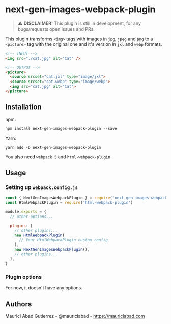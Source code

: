 # next-gen-images-webpack-plugin

> ⚠️ **DISCLAIMER:** This plugin is still in development, for any bugs/requests open issues and PRs.

This plugin transforms `<img>` tags with images in `jpg`, `jpeg` and `png` to a `<picture>` tag with the original one and it's version in `jxl` and `webp` formats.

```html
<!-- INPUT -->
<img src="./cat.jpg" alt="Cat" />

<!-- OUTPUT -->
<picture>
  <source srcset="cat.jxl" type="image/jxl">
  <source srcset="cat.webp" type="image/webp">
  <img src="cat.jpg" alt="Cat">
</picture>
```

## Installation

npm:
```console
npm install next-gen-images-webpack-plugin --save
```

Yarn:
```console
yarn add -D next-gen-images-webpack-plugin
```

You also need `webpack 5` and `html-webpack-plugin`

## Usage

### Setting up `webpack.config.js`

```js
const { NextGenImagesWebpackPlugin } = require('next-gen-images-webpack-plugin')
const HtmlWebpackPlugin = require('html-webpack-plugin')

module.exports = {
  // other options...

  plugins: [
    // other plugins...
    new HtmlWebpackPlugin(
      // Your HtmlWebpackPlugin custom config
    ),
    new NextGenImagesWebpackPlugin(),
    // other plugins...
  ],
}

```

### Plugin options

For now, it doesn't have any options.

## Authors

Maurici Abad Gutierrez - @mauriciabad - https://mauriciabad.com

